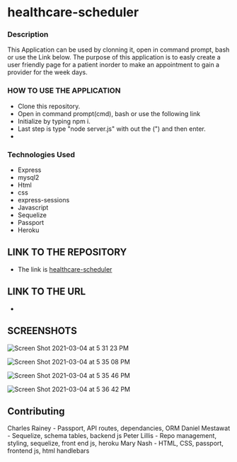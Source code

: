 # healthcare-scheduler

### Description
This Application can be used by clonning it, open in command prompt, bash or use the Link below.  The purpose of this application is to easly create a user friendly page for a patient inorder to make an appointment to gain a provider for the week days.


### HOW TO USE THE APPLICATION

- Clone this repository.
- Open in command prompt(cmd), bash or use the following link
- Initialize by typing npm i.
- Last step is type "node server.js" with out the (") and then enter.
- 

### Technologies Used

- Express
- mysql2
- Html
- css
- express-sessions
- Javascript
- Sequelize
- Passport
- Heroku

## LINK TO THE REPOSITORY
- The link is [healthcare-scheduler](https://github.com/ptlillis/healthcare-scheduler)

## LINK TO THE URL

- 

## SCREENSHOTS


![Screen Shot 2021-03-04 at 5 31 23 PM](https://user-images.githubusercontent.com/59859358/110039827-cea78a80-7d0f-11eb-9904-2be1caa3d9d9.png)

![Screen Shot 2021-03-04 at 5 35 08 PM](https://user-images.githubusercontent.com/59859358/110040413-c3a12a00-7d10-11eb-8ed0-b1ba0f48868b.png)

![Screen Shot 2021-03-04 at 5 35 46 PM](https://user-images.githubusercontent.com/59859358/110040416-c56aed80-7d10-11eb-9cda-2cb7bb7a3e6f.png)

![Screen Shot 2021-03-04 at 5 36 42 PM](https://user-images.githubusercontent.com/59859358/110040420-c734b100-7d10-11eb-805e-c4cc4c5d2d77.png)

## Contributing

 Charles Rainey - Passport, API routes, dependancies, ORM
 Daniel Mestawat - Sequelize, schema tables, backend js
 Peter Lillis - Repo management, styling, sequelize, front end js, heroku
 Mary Nash - HTML, CSS, passport, frontend js, html handlebars
